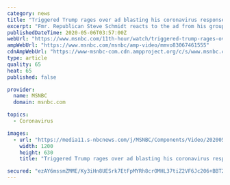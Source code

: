 ```yaml
---
category: news
title: "Triggered Trump rages over ad blasting his coronavirus response"
excerpt: "Fmr. Republican Steve Schmidt reacts to the ad from his group, the Lincoln Project, taking on Trump's COVID-19 response which caused a furious reaction from the president."
publishedDateTime: 2020-05-06T03:57:00Z
webUrl: "https://www.msnbc.com/11th-hour/watch/triggered-trump-rages-over-ad-blasting-his-coronavirus-response-83067461555"
ampWebUrl: "https://www.msnbc.com/msnbc/amp-video/mmvo83067461555"
cdnAmpWebUrl: "https://www-msnbc-com.cdn.ampproject.org/c/s/www.msnbc.com/msnbc/amp-video/mmvo83067461555"
type: article
quality: 65
heat: 65
published: false

provider:
  name: MSNBC
  domain: msnbc.com

topics:
  - Coronavirus

images:
  - url: "https://media11.s-nbcnews.com/j/MSNBC/Components/Video/202005/n_bwms_triggered_200505_1920x1080.nbcnews-fp-1200-630.jpg"
    width: 1200
    height: 630
    title: "Triggered Trump rages over ad blasting his coronavirus response"

secured: "ezAY6mssmZMME/Ky3iHn8UESrk7EtFpMYRh8crOMHL37tiZ2VF6Jc206+BBT24bKej0O4Oye4qMLCXPK0o/gN13p8FOvBF+rk34ZGIVl/TwKsimGlrcIFfaPNOfKM3Sq05Qb5gJFwkkSNIgQrVVNaoyFs2Y54F9lTWZdppv9nv1CFdguEAyzAo0YnIAfwKHa1hOBpyiGBt/uB+7BG26LLW9BLCzZdww0+20cs9H7H85s0UlVkH/7KYWefWHzEpK1LyMXUHSiGW/4SIN5qRTzaKMzDhRkoNP00kUrcCCVckk2ZxKPIJt2vqq3F89TeiP8;xULOL9BJgTzsO9gv9K9McQ=="
---
```


